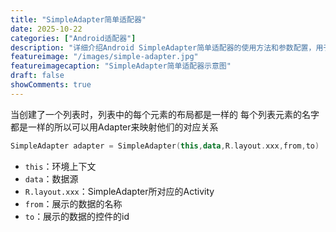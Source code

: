 ```yaml
---
title: "SimpleAdapter简单适配器"
date: 2025-10-22
categories: ["Android适配器"]
description: "详细介绍Android SimpleAdapter简单适配器的使用方法和参数配置，用于显示复杂布局的列表"
featureimage: "/images/simple-adapter.jpg"
featureimagecaption: "SimpleAdapter简单适配器示意图"
draft: false
showComments: true
---
```


当创建了一个列表时，列表中的每个元素的布局都是一样的
每个列表元素的名字都是一样的所以可以用Adapter来映射他们的对应关系
```kotlin
SimpleAdapter adapter = SimpleAdapter(this,data,R.layout.xxx,from,to)
```
- `this`：环境上下文
- `data`：数据源
- `R.layout.xxx`：SimpleAdapter所对应的Activity
- `from`：展示的数据的名称
- `to`：展示的数据的控件的id